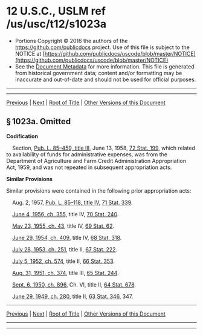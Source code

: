 ---
---

# 12 U.S.C., USLM ref /us/usc/t12/s1023a

* Portions Copyright © 2016 the authors of the https://github.com/publicdocs project.
  Use of this file is subject to the NOTICE at [https://github.com/publicdocs/uscode/blob/master/NOTICE](https://github.com/publicdocs/uscode/blob/master/NOTICE)
* See the [Document Metadata](././../../../../..//README.md) for more information.
  This file is generated from historical government data; content and/or formatting may be inaccurate and out-of-date and should not be used for official purposes.

----------
----------

[Previous](./../../../../..//us/usc/t12/ch7/schIII/m__us_usc_t12_s1021...1023.md) | [Next](./../../../../..//us/usc/t12/ch7/schIII/m__us_usc_t12_s1023b...1027.md) | [Root of Title](./../../../../../) | [Other Versions of this Document](https://publicdocs.github.io/go/links?ns=uslm&ref=%2Fus%2Fusc%2Ft12%2Fs1023a)

## § 1023a. Omitted

 __Codification__ 

    Section, [Pub. L. 85–459, title III][/us/pl/85/459/tIII], June 13, 1958, [72 Stat. 199][/us/stat/72/199], which related to availability of funds for administrative expenses, was from the Department of Agriculture and Farm Credit Administration Appropriation Act, 1959, and was not repeated in subsequent appropriation acts.

 __Similar Provisions__ 

Similar provisions were contained in the following prior appropriation acts:

    Aug. 2, 1957, [Pub. L. 85–118, title IV][/us/pl/85/118/tIV], [71 Stat. 339][/us/stat/71/339].

    [June 4, 1956, ch. 355][/us/act/1956-06-04/ch355], title IV, [70 Stat. 240][/us/stat/70/240].

    [May 23, 1955, ch. 43][/us/act/1955-05-23/ch43], title IV, [69 Stat. 62][/us/stat/69/62].

    [June 29, 1954, ch. 409][/us/act/1954-06-29/ch409], title IV, [68 Stat. 318][/us/stat/68/318].

    [July 28, 1953, ch. 251][/us/act/1953-07-28/ch251], title II, [67 Stat. 222][/us/stat/67/222].

    [July 5, 1952, ch. 574][/us/act/1952-07-05/ch574], title II, [66 Stat. 353][/us/stat/66/353].

    [Aug. 31, 1951, ch. 374][/us/act/1951-08-31/ch374], title III, [65 Stat. 244][/us/stat/65/244].

    [Sept. 6, 1950, ch. 896][/us/act/1950-09-06/ch896], Ch. VI, title II, [64 Stat. 678][/us/stat/64/678].

    [June 29, 1949, ch. 280][/us/act/1949-06-29/ch280], title II, [63 Stat. 346][/us/stat/63/346], 347.

----------

[Previous](./../../../../..//us/usc/t12/ch7/schIII/m__us_usc_t12_s1021...1023.md) | [Next](./../../../../..//us/usc/t12/ch7/schIII/m__us_usc_t12_s1023b...1027.md) | [Root of Title](./../../../../../) | [Other Versions of this Document](https://publicdocs.github.io/go/links?ns=uslm&ref=%2Fus%2Fusc%2Ft12%2Fs1023a)

----------
----------

[/us/pl/85/459/tIII]: https://publicdocs.github.io/go/links?ns=uslm&ref=%2Fus%2Fpl%2F85%2F459%2FtIII
[/us/stat/72/199]: https://publicdocs.github.io/go/links?ns=uslm&ref=%2Fus%2Fstat%2F72%2F199
[/us/pl/85/118/tIV]: https://publicdocs.github.io/go/links?ns=uslm&ref=%2Fus%2Fpl%2F85%2F118%2FtIV
[/us/stat/71/339]: https://publicdocs.github.io/go/links?ns=uslm&ref=%2Fus%2Fstat%2F71%2F339
[/us/act/1956-06-04/ch355]: https://publicdocs.github.io/go/links?ns=uslm&ref=%2Fus%2Fact%2F1956-06-04%2Fch355
[/us/stat/70/240]: https://publicdocs.github.io/go/links?ns=uslm&ref=%2Fus%2Fstat%2F70%2F240
[/us/act/1955-05-23/ch43]: https://publicdocs.github.io/go/links?ns=uslm&ref=%2Fus%2Fact%2F1955-05-23%2Fch43
[/us/stat/69/62]: https://publicdocs.github.io/go/links?ns=uslm&ref=%2Fus%2Fstat%2F69%2F62
[/us/act/1954-06-29/ch409]: https://publicdocs.github.io/go/links?ns=uslm&ref=%2Fus%2Fact%2F1954-06-29%2Fch409
[/us/stat/68/318]: https://publicdocs.github.io/go/links?ns=uslm&ref=%2Fus%2Fstat%2F68%2F318
[/us/act/1953-07-28/ch251]: https://publicdocs.github.io/go/links?ns=uslm&ref=%2Fus%2Fact%2F1953-07-28%2Fch251
[/us/stat/67/222]: https://publicdocs.github.io/go/links?ns=uslm&ref=%2Fus%2Fstat%2F67%2F222
[/us/act/1952-07-05/ch574]: https://publicdocs.github.io/go/links?ns=uslm&ref=%2Fus%2Fact%2F1952-07-05%2Fch574
[/us/stat/66/353]: https://publicdocs.github.io/go/links?ns=uslm&ref=%2Fus%2Fstat%2F66%2F353
[/us/act/1951-08-31/ch374]: https://publicdocs.github.io/go/links?ns=uslm&ref=%2Fus%2Fact%2F1951-08-31%2Fch374
[/us/stat/65/244]: https://publicdocs.github.io/go/links?ns=uslm&ref=%2Fus%2Fstat%2F65%2F244
[/us/act/1950-09-06/ch896]: https://publicdocs.github.io/go/links?ns=uslm&ref=%2Fus%2Fact%2F1950-09-06%2Fch896
[/us/stat/64/678]: https://publicdocs.github.io/go/links?ns=uslm&ref=%2Fus%2Fstat%2F64%2F678
[/us/act/1949-06-29/ch280]: https://publicdocs.github.io/go/links?ns=uslm&ref=%2Fus%2Fact%2F1949-06-29%2Fch280
[/us/stat/63/346]: https://publicdocs.github.io/go/links?ns=uslm&ref=%2Fus%2Fstat%2F63%2F346


